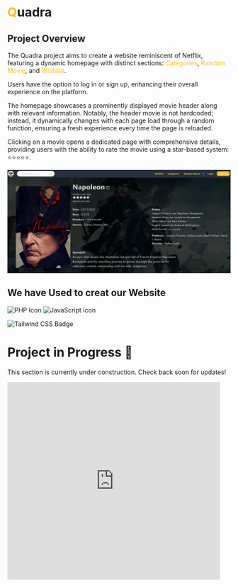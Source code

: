# **<span style="color:#FFBC21;">Q</span>uadra**

## Project Overview

The Quadra project aims to create a website reminiscent of Netflix, featuring a dynamic homepage with distinct sections: <span style="color:#FFBC21;">Categories</span>, <span style="color:#FFBC21;">Random Movie</span>, and <span style="color:#FFBC21;">Wishlist</span>.

Users have the option to log in or sign up, enhancing their overall experience on the platform.

The homepage showcases a prominently displayed movie header along with relevant information. Notably, the header movie is not hardcoded; instead, it dynamically changes with each page load through a random function, ensuring a fresh experience every time the page is reloaded.

Clicking on a movie opens a dedicated page with comprehensive details, providing users with the ability to rate the movie using a star-based system: ⭐️⭐️⭐️⭐️⭐️.

<div align="center">
  <img src="img/quadrareadme.JPG" alt="Quadra Project" width="700">
</div>

## We have Used to creat our Website

![PHP Icon](https://img.icons8.com/color/48/000000/php.png)
![JavaScript Icon](https://img.icons8.com/color/48/000000/javascript.png)

![Tailwind CSS Badge](https://img.shields.io/badge/Tailwind%20CSS-38B2AC?style=flat&logo=tailwind-css)

# Project in Progress 🚧

This section is currently under construction. Check back soon for updates!

<iframe src="https://gifer.com/embed/7VVE" width=480 height=445.867 frameBorder="0" allowFullScreen></iframe>
